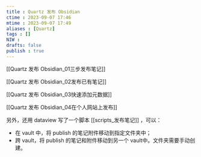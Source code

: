 ```yaml
---
title : Quartz 发布 Obsidian
ctime : 2023-09-07 17:46
mtime : 2023-09-07 17:49
aliases : [Quartz]
tags : []
NIW : 
drafts: false
publish : true
---
```


[[Quartz 发布 Obsidian_01三步发布笔记]]

[[Quartz 发布 Obsidian_02发布已有笔记]]

[[Quartz 发布 Obsidian_03快速添加元数据]]

[[Quartz 发布 Obsidian_04在个人网站上发布]]

另外，还用 dataview 写了一个脚本 [[scripts_发布笔记]] ，可以：
- 在 vault 中，将 publish 的笔记​附件移动到指定文件夹中；
- 跨 vault，将 publish 的笔记和附件移动到另一个 vault中​。文件夹需要手动创建。

